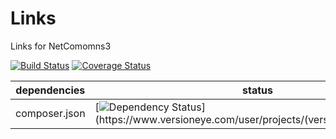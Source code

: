 Links
==============

Links for NetComomns3

[![Build Status](https://api.travis-ci.org/NetCommons3/Links.png?branch=master)](https://travis-ci.org/NetCommons3/Links)
[![Coverage Status](https://coveralls.io/repos/NetCommons3/Links/badge.png?branch=master)](https://coveralls.io/r/NetCommons3/Links?branch=master)

| dependencies  | status |
| ------------- | ------ |
| composer.json | [![Dependency Status](https://www.versioneye.com/user/projects/(versioneye_project_ID)/badge.png)](https://www.versioneye.com/user/projects/(versioneye_project_ID)) |
